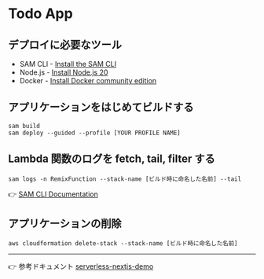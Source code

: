 # Todo App

## デプロイに必要なツール

- SAM CLI - [Install the SAM CLI](https://docs.aws.amazon.com/serverless-application-model/latest/developerguide/install-sam-cli.html)
- Node.js - [Install Node.js 20](https://nodejs.org/en/)
- Docker - [Install Docker community edition](https://hub.docker.com/search/?type=edition&offering=community)

## アプリケーションをはじめてビルドする

```shell
sam build
sam deploy --guided --profile [YOUR PROFILE NAME]
```

## Lambda 関数のログを fetch, tail, filter する

```shell
sam logs -n RemixFunction --stack-name [ビルド時に命名した名前] --tail
```

👉 [SAM CLI Documentation](https://docs.aws.amazon.com/serverless-application-model/latest/developerguide/serverless-sam-cli-logging.html)

## アプリケーションの削除

```shell
aws cloudformation delete-stack --stack-name [ビルド時に命名した名前]
```

---

👉 参考ドキュメント [serverless-nextjs-demo](https://github.com/awslabs/aws-lambda-web-adapter/tree/8916f2ddf62ce4eb6c19d49e793a85184373afcd/examples/nextjs)
